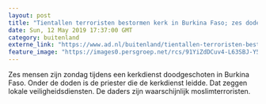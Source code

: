```yaml
---
layout: post
title: "Tientallen terroristen bestormen kerk in Burkina Faso; zes doden"
date: Sun, 12 May 2019 17:37:00 GMT
category: buitenland
externe_link: "https://www.ad.nl/buitenland/tientallen-terroristen-bestormen-kerk-in-burkina-faso-zes-doden~a81a509d/"
feature_image: "https://images0.persgroep.net/rcs/91YiZdDCuv4-L63SBJ-Y5FRw_tU/diocontent/119825877/_fitwidth/400/?appId=21791a8992982cd8da851550a453bd7f&quality=0.7"
---
```


Zes mensen zijn zondag tijdens een kerkdienst doodgeschoten in Burkina Faso. Onder de doden is de priester die de kerkdienst leidde. Dat zeggen lokale veiligheidsdiensten. De daders zijn waarschijnlijk moslimterroristen.
